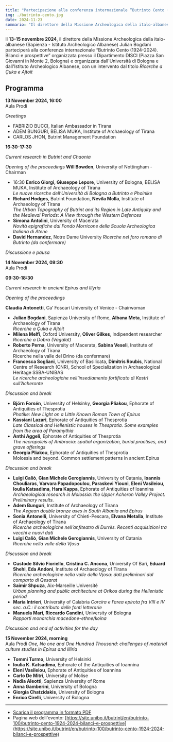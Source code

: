 ```yaml
---
title: "Partecipazione alla conferenza internazionale “Butrinto Cento (1924-2024). Bilanci e prospettive”"
img: ./butrinto-cento.jpg
date: 2024-11-23
sommario: "Il direttore della Missione Archeologica della italo-albanese (Sapienza - Istituto Archeologico Albanese) Julian Bogdani parteciperà alla conferenza internazionale “Butrinto Cento (1924-2024). Bilanci e prospettive” organizzata dall'Università di Bologna e dall'Istituto Archeologico Albanese"
---
```



Il **13-15 novembre 2024**, il direttore della Missione Archeologica della italo-albanese (Sapienza - Istituto Archeologico Albanese) Julian Bogdani parteciperà alla conferenza internazionale “Butrinto Cento (1924-2024). Bilanci e prospettive” organizzata presso il Dipartimento DISCI (Piazza San Giovanni in Monte 2, Bologna) e organizzata dall'Università di Bologna e dall'Istituto Archeologico Albanese, con un intervento dal titolo _Ricerche a Çuka e Ajtoit_

## Programma

**13 November 2024, 16:00**  
Aula Prodi

_Greetings_  
- FABRIZIO BUCCI, Italian Ambassador in Tirana
- ADEM BUNGURI, BELISA MUKA, Institute of Archaeology of Tirana
- CARLOS JHON, Butrint Management Foundation

**16:30-17:30**

_Current research in Butrint and Chaonia_

_Opening of the proceedings_
**Will Bowden**, University of Nottingham - Chairman

- 16:30 **Enrico Giorgi, Giuseppe Lepore**, University of Bologna, BELISA MUKA, Institute of Archaeology of Tirana  
  _Le nuove ricerche dell’Università di Bologna a Butrinto e Phoinike_
- **Richard Hodges**, Butrint Foundation, **Nevila Molla**, Institute of Archaeology of Tirana  
  _The Urban Topography of Butrint and its Region in Late Antiquity and the Medieval Periods: A View through the Western Defences_
- **Simona Antolini**, University of Macerata  
  _Novità epigrafiche dal Fondo Morricone della Scuola Archeologica Italiana di Atene_
- **David Hernandez**, Notre Dame University
  _Ricerche nel foro romano di Butrinto (da confermare)_

_Discussione e pausa_

**14 November 2024, 09:30**  
Aula Prodi

**09:30-18:30**

_Current research in ancient Epirus and Illyria_

_Opening of the proceedings_

**Claudia Antonetti**, Ca’ Foscari University of Venice - Chairwoman

- **Julian Bogdani**, Sapienza University of Rome, **Albana Meta**, Institute of Archaeology of Tirana  
  _Ricerche a Çuka e Ajtoit_
- **Milena Melfi**, Oxford University, **Oliver Gilkes**, Indipendent researcher  
  _Ricerche a Dobra (Vagalat)_
- **Roberto Perna**, University of Macerata, **Sabina Veseli**, Institute of Archaeology of Tirana  
  Ricerche nella valle del Drino (da confermare)
- **Francesca Sogliani**, University of Basilicata, **Dimitris Roubis**, National Centre of Research (CNR), School of Specialization in Archaeological Heritage SSBA-UNIBAS  
  _Le ricerche archeologiche nell’insediamento fortificato di Kastrì sull’Acheronte_

_Discussion and break_

- **Björn Forsén**, University of Helsinky, **Georgia Pliakou**, Ephorate of Antiquities of Thesprotia  
  _Photike: New Light on a Little Known Roman Town of Epirus_
- **Kassiani Lazari**, Ephorate of Antiquities of Thesprotia  
  _Late Classical and Hellenistic houses in Thesprotia. Some examples from the area of Paramythia_
- **Anthi Aggeli**, Ephorate of Antiquities of Thesprotia  
  _The necropoleis of Ambracia: spatial organization, burial practises, and grave offerings_
- **Georgia Pliakou**, Ephorate of Antiquities of Thesprotia  
  Molossia and beyond. Common settlement patterns in ancient Epirus

_Discussion and break_

- **Luigi Caliò**, **Gian Michele Gerogiannis**, University of Catania, **Ioannis Chouliaras**, **Varvara Papadopoulou**, **Paraskevi Yiouni**, **Eleni Vasileiou**, **Ioulia Katsadima**, **Hara Kappa**, Ephorate of Antiquities of Ioannina  
  _Archaeological research in Molossia: the Upper Acheron Valley Project. Preliminary results._
- **Adem Bunguri**, Institute of Archaeology of Tirana  
  _The Aegean double bronze axes in South Albania and Epirus_
- **Sonia Antonelli**, University of Chieti-Pescara, **Elvana Metalla**, Institute of Archaeology of Tirana  
  _Ricerche archeologiche nell’anfiteatro di Durrës. Recenti acquisizioni tra vecchi e nuovi dati_
- **Luigi Caliò**, **Gian Michele Gerogiannis**, University of Catania  
  _Ricerche nella valle della Vjosa_

_Discussion and break_

- **Custode Silvio Fioriello**, **Cristina C. Ancona**, University Of Bari, **Eduard Shehi**, **Eda Andoni**, Institute of Archaeology of Tirana  
  _Ricerche archeologiche nella valle della Vjosa: dati preliminari dal comparto di Qesarat_
- **Saimir Shpuza**, Aix-Marseille Université  
  _Urban planning and public architecture at Orikos during the Hellenistic period_
- **Maria Intrieri**, University of Calabria
  _Corcira e l’area epirota fra VIII e IV sec. a.C.: il contributo delle fonti letterarie_
- **Manuela Mari**, **Riccardo Candini**, University of Bologna  
  _Rapporti monarchia macedone-ethne/koina_

_Discussion and end of activities for the day_

**15 November 2024, morning**  
Aula Prodi
_One, No one and One Hundred Thousand: challenges of material culture studies in Epirus and Illiria_



- **Tommi Turmo**, University of Helsinki
- **Ioulia K. Katsadima**, Ephorate of the Antiquities of Ioannina
- **Eleni Vasileiou**, Ephorate of Antiquities of Ioannina
- **Carlo De Mitri**, University of Molise
- **Nadia Aleotti**, Sapienza University of Rome
- **Anna Gamberini**, University of Bologna
- **Giorgia Chatzidakis**, University of Bologna
- **Enrico Cirelli**, University of Bologna

---

- [Scarica il programma in formato PDF](./Butrinto-Cento-Programme.pdf)
- Pagina web dell'evento: [https://site.unibo.it/butrint/en/butrinto-100/butrinto-cento-1924-2024-bilanci-e-prospettive](https://site.unibo.it/butrint/en/butrinto-100/butrinto-cento-1924-2024-bilanci-e-prospettive)